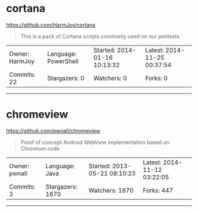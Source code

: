 # cortana

https://github.com/HarmJoy/cortana
<blockquote>
This is a pack of Cortana scripts commonly used on our pentests.
</blockquote>

<table>
<tr><td>Owner: HarmJoy</td>
    <td>Language: PowerShell</td>
    <td>Started: 2014-01-16 10:13:32</td>
    <td>Latest: 2014-11-25 00:37:54</td></tr>
<tr><td>Commits: 22</td>
    <td>Stargazers: 0</td>
    <td>Watchers: 0</td>
    <td>Forks: 0</td></tr>
</table>

---

# chromeview

https://github.com/pwnall/chromeview
<blockquote>
Proof of concept Android WebView implementation based on Chromium code
</blockquote>

<table>
<tr><td>Owner: pwnall</td>
    <td>Language: Java</td>
    <td>Started: 2013-05-21 08:10:23</td>
    <td>Latest: 2014-11-12 03:22:05</td></tr>
<tr><td>Commits: 3</td>
    <td>Stargazers: 1670</td>
    <td>Watchers: 1670</td>
    <td>Forks: 447</td></tr>
</table>

---

